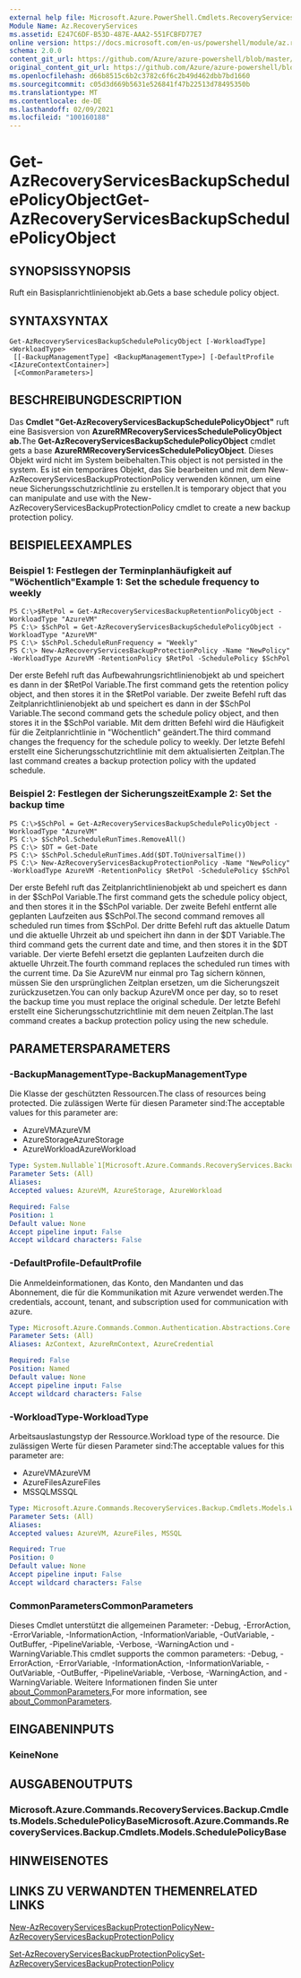 ```yaml
---
external help file: Microsoft.Azure.PowerShell.Cmdlets.RecoveryServices.Backup.dll-Help.xml
Module Name: Az.RecoveryServices
ms.assetid: E247C6DF-B53D-487E-AAA2-551FCBFD77E7
online version: https://docs.microsoft.com/en-us/powershell/module/az.recoveryservices/get-azrecoveryservicesbackupschedulepolicyobject
schema: 2.0.0
content_git_url: https://github.com/Azure/azure-powershell/blob/master/src/RecoveryServices/RecoveryServices/help/Get-AzRecoveryServicesBackupSchedulePolicyObject.md
original_content_git_url: https://github.com/Azure/azure-powershell/blob/master/src/RecoveryServices/RecoveryServices/help/Get-AzRecoveryServicesBackupSchedulePolicyObject.md
ms.openlocfilehash: d66b8515c6b2c3782c6f6c2b49d462dbb7bd1660
ms.sourcegitcommit: c05d3d669b5631e526841f47b22513d78495350b
ms.translationtype: MT
ms.contentlocale: de-DE
ms.lasthandoff: 02/09/2021
ms.locfileid: "100160188"
---
```

# <span data-ttu-id="13200-101">Get-AzRecoveryServicesBackupSchedulePolicyObject</span><span class="sxs-lookup"><span data-stu-id="13200-101">Get-AzRecoveryServicesBackupSchedulePolicyObject</span></span>

## <span data-ttu-id="13200-102">SYNOPSIS</span><span class="sxs-lookup"><span data-stu-id="13200-102">SYNOPSIS</span></span>
<span data-ttu-id="13200-103">Ruft ein Basisplanrichtlinienobjekt ab.</span><span class="sxs-lookup"><span data-stu-id="13200-103">Gets a base schedule policy object.</span></span>

## <span data-ttu-id="13200-104">SYNTAX</span><span class="sxs-lookup"><span data-stu-id="13200-104">SYNTAX</span></span>

```
Get-AzRecoveryServicesBackupSchedulePolicyObject [-WorkloadType] <WorkloadType>
 [[-BackupManagementType] <BackupManagementType>] [-DefaultProfile <IAzureContextContainer>]
 [<CommonParameters>]
```

## <span data-ttu-id="13200-105">BESCHREIBUNG</span><span class="sxs-lookup"><span data-stu-id="13200-105">DESCRIPTION</span></span>
<span data-ttu-id="13200-106">Das **Cmdlet "Get-AzRecoveryServicesBackupSchedulePolicyObject"** ruft eine Basisversion von **AzureRMRecoveryServicesSchedulePolicyObject ab.**</span><span class="sxs-lookup"><span data-stu-id="13200-106">The **Get-AzRecoveryServicesBackupSchedulePolicyObject** cmdlet gets a base **AzureRMRecoveryServicesSchedulePolicyObject**.</span></span>
<span data-ttu-id="13200-107">Dieses Objekt wird nicht im System beibehalten.</span><span class="sxs-lookup"><span data-stu-id="13200-107">This object is not persisted in the system.</span></span>
<span data-ttu-id="13200-108">Es ist ein temporäres Objekt, das Sie bearbeiten und mit dem New-AzRecoveryServicesBackupProtectionPolicy verwenden können, um eine neue Sicherungsschutzrichtlinie zu erstellen.</span><span class="sxs-lookup"><span data-stu-id="13200-108">It is temporary object that you can manipulate and use with the New-AzRecoveryServicesBackupProtectionPolicy cmdlet to create a new backup protection policy.</span></span>

## <span data-ttu-id="13200-109">BEISPIELE</span><span class="sxs-lookup"><span data-stu-id="13200-109">EXAMPLES</span></span>

### <span data-ttu-id="13200-110">Beispiel 1: Festlegen der Terminplanhäufigkeit auf "Wöchentlich"</span><span class="sxs-lookup"><span data-stu-id="13200-110">Example 1: Set the schedule frequency to weekly</span></span>
```
PS C:\>$RetPol = Get-AzRecoveryServicesBackupRetentionPolicyObject -WorkloadType "AzureVM" 
PS C:\> $SchPol = Get-AzRecoveryServicesBackupSchedulePolicyObject -WorkloadType "AzureVM" 
PS C:\> $SchPol.ScheduleRunFrequency = "Weekly"
PS C:\> New-AzRecoveryServicesBackupProtectionPolicy -Name "NewPolicy" -WorkloadType AzureVM -RetentionPolicy $RetPol -SchedulePolicy $SchPol
```

<span data-ttu-id="13200-111">Der erste Befehl ruft das Aufbewahrungsrichtlinienobjekt ab und speichert es dann in der $RetPol Variable.</span><span class="sxs-lookup"><span data-stu-id="13200-111">The first command gets the retention policy object, and then stores it in the $RetPol variable.</span></span>
<span data-ttu-id="13200-112">Der zweite Befehl ruft das Zeitplanrichtlinienobjekt ab und speichert es dann in der $SchPol Variable.</span><span class="sxs-lookup"><span data-stu-id="13200-112">The second command gets the schedule policy object, and then stores it in the $SchPol variable.</span></span>
<span data-ttu-id="13200-113">Mit dem dritten Befehl wird die Häufigkeit für die Zeitplanrichtlinie in "Wöchentlich" geändert.</span><span class="sxs-lookup"><span data-stu-id="13200-113">The third command changes the frequency for the schedule policy to weekly.</span></span>
<span data-ttu-id="13200-114">Der letzte Befehl erstellt eine Sicherungsschutzrichtlinie mit dem aktualisierten Zeitplan.</span><span class="sxs-lookup"><span data-stu-id="13200-114">The last command creates a backup protection policy with the updated schedule.</span></span>

### <span data-ttu-id="13200-115">Beispiel 2: Festlegen der Sicherungszeit</span><span class="sxs-lookup"><span data-stu-id="13200-115">Example 2: Set the backup time</span></span>
```
PS C:\>$SchPol = Get-AzRecoveryServicesBackupSchedulePolicyObject -WorkloadType "AzureVM" 
PS C:\> $SchPol.ScheduleRunTimes.RemoveAll()
PS C:\> $DT = Get-Date
PS C:\> $SchPol.ScheduleRunTimes.Add($DT.ToUniversalTime())
PS C:\> New-AzRecoveryServicesBackupProtectionPolicy -Name "NewPolicy" -WorkloadType AzureVM -RetentionPolicy $RetPol -SchedulePolicy $SchPol
```

<span data-ttu-id="13200-116">Der erste Befehl ruft das Zeitplanrichtlinienobjekt ab und speichert es dann in der $SchPol Variable.</span><span class="sxs-lookup"><span data-stu-id="13200-116">The first command gets the schedule policy object, and then stores it in the $SchPol variable.</span></span>
<span data-ttu-id="13200-117">Der zweite Befehl entfernt alle geplanten Laufzeiten aus $SchPol.</span><span class="sxs-lookup"><span data-stu-id="13200-117">The second command removes all scheduled run times from $SchPol.</span></span>
<span data-ttu-id="13200-118">Der dritte Befehl ruft das aktuelle Datum und die aktuelle Uhrzeit ab und speichert ihn dann in der $DT Variable.</span><span class="sxs-lookup"><span data-stu-id="13200-118">The third command gets the current date and time, and then stores it in the $DT variable.</span></span>
<span data-ttu-id="13200-119">Der vierte Befehl ersetzt die geplanten Laufzeiten durch die aktuelle Uhrzeit.</span><span class="sxs-lookup"><span data-stu-id="13200-119">The fourth command replaces the scheduled run times with the current time.</span></span>
<span data-ttu-id="13200-120">Da Sie AzureVM nur einmal pro Tag sichern können, müssen Sie den ursprünglichen Zeitplan ersetzen, um die Sicherungszeit zurückzusetzen.</span><span class="sxs-lookup"><span data-stu-id="13200-120">You can only backup AzureVM once per day, so to reset the backup time you must replace the original schedule.</span></span>
<span data-ttu-id="13200-121">Der letzte Befehl erstellt eine Sicherungsschutzrichtlinie mit dem neuen Zeitplan.</span><span class="sxs-lookup"><span data-stu-id="13200-121">The last command creates a backup protection policy using the new schedule.</span></span>

## <span data-ttu-id="13200-122">PARAMETERS</span><span class="sxs-lookup"><span data-stu-id="13200-122">PARAMETERS</span></span>

### <span data-ttu-id="13200-123">-BackupManagementType</span><span class="sxs-lookup"><span data-stu-id="13200-123">-BackupManagementType</span></span>
<span data-ttu-id="13200-124">Die Klasse der geschützten Ressourcen.</span><span class="sxs-lookup"><span data-stu-id="13200-124">The class of resources being protected.</span></span> <span data-ttu-id="13200-125">Die zulässigen Werte für diesen Parameter sind:</span><span class="sxs-lookup"><span data-stu-id="13200-125">The acceptable values for this parameter are:</span></span>
- <span data-ttu-id="13200-126">AzureVM</span><span class="sxs-lookup"><span data-stu-id="13200-126">AzureVM</span></span> 
- <span data-ttu-id="13200-127">AzureStorage</span><span class="sxs-lookup"><span data-stu-id="13200-127">AzureStorage</span></span>
- <span data-ttu-id="13200-128">AzureWorkload</span><span class="sxs-lookup"><span data-stu-id="13200-128">AzureWorkload</span></span>

```yaml
Type: System.Nullable`1[Microsoft.Azure.Commands.RecoveryServices.Backup.Cmdlets.Models.BackupManagementType]
Parameter Sets: (All)
Aliases:
Accepted values: AzureVM, AzureStorage, AzureWorkload

Required: False
Position: 1
Default value: None
Accept pipeline input: False
Accept wildcard characters: False
```

### <span data-ttu-id="13200-129">-DefaultProfile</span><span class="sxs-lookup"><span data-stu-id="13200-129">-DefaultProfile</span></span>
<span data-ttu-id="13200-130">Die Anmeldeinformationen, das Konto, den Mandanten und das Abonnement, die für die Kommunikation mit Azure verwendet werden.</span><span class="sxs-lookup"><span data-stu-id="13200-130">The credentials, account, tenant, and subscription used for communication with azure.</span></span>

```yaml
Type: Microsoft.Azure.Commands.Common.Authentication.Abstractions.Core.IAzureContextContainer
Parameter Sets: (All)
Aliases: AzContext, AzureRmContext, AzureCredential

Required: False
Position: Named
Default value: None
Accept pipeline input: False
Accept wildcard characters: False
```

### <span data-ttu-id="13200-131">-WorkloadType</span><span class="sxs-lookup"><span data-stu-id="13200-131">-WorkloadType</span></span>
<span data-ttu-id="13200-132">Arbeitsauslastungstyp der Ressource.</span><span class="sxs-lookup"><span data-stu-id="13200-132">Workload type of the resource.</span></span> <span data-ttu-id="13200-133">Die zulässigen Werte für diesen Parameter sind:</span><span class="sxs-lookup"><span data-stu-id="13200-133">The acceptable values for this parameter are:</span></span>
- <span data-ttu-id="13200-134">AzureVM</span><span class="sxs-lookup"><span data-stu-id="13200-134">AzureVM</span></span> 
- <span data-ttu-id="13200-135">AzureFiles</span><span class="sxs-lookup"><span data-stu-id="13200-135">AzureFiles</span></span>
- <span data-ttu-id="13200-136">MSSQL</span><span class="sxs-lookup"><span data-stu-id="13200-136">MSSQL</span></span>


```yaml
Type: Microsoft.Azure.Commands.RecoveryServices.Backup.Cmdlets.Models.WorkloadType
Parameter Sets: (All)
Aliases:
Accepted values: AzureVM, AzureFiles, MSSQL

Required: True
Position: 0
Default value: None
Accept pipeline input: False
Accept wildcard characters: False
```

### <span data-ttu-id="13200-137">CommonParameters</span><span class="sxs-lookup"><span data-stu-id="13200-137">CommonParameters</span></span>
<span data-ttu-id="13200-138">Dieses Cmdlet unterstützt die allgemeinen Parameter: -Debug, -ErrorAction, -ErrorVariable, -InformationAction, -InformationVariable, -OutVariable, -OutBuffer, -PipelineVariable, -Verbose, -WarningAction und -WarningVariable.</span><span class="sxs-lookup"><span data-stu-id="13200-138">This cmdlet supports the common parameters: -Debug, -ErrorAction, -ErrorVariable, -InformationAction, -InformationVariable, -OutVariable, -OutBuffer, -PipelineVariable, -Verbose, -WarningAction, and -WarningVariable.</span></span> <span data-ttu-id="13200-139">Weitere Informationen finden Sie unter [about_CommonParameters.](http://go.microsoft.com/fwlink/?LinkID=113216)</span><span class="sxs-lookup"><span data-stu-id="13200-139">For more information, see [about_CommonParameters](http://go.microsoft.com/fwlink/?LinkID=113216).</span></span>

## <span data-ttu-id="13200-140">EINGABEN</span><span class="sxs-lookup"><span data-stu-id="13200-140">INPUTS</span></span>

### <span data-ttu-id="13200-141">Keine</span><span class="sxs-lookup"><span data-stu-id="13200-141">None</span></span>

## <span data-ttu-id="13200-142">AUSGABEN</span><span class="sxs-lookup"><span data-stu-id="13200-142">OUTPUTS</span></span>

### <span data-ttu-id="13200-143">Microsoft.Azure.Commands.RecoveryServices.Backup.Cmdlets.Models.SchedulePolicyBase</span><span class="sxs-lookup"><span data-stu-id="13200-143">Microsoft.Azure.Commands.RecoveryServices.Backup.Cmdlets.Models.SchedulePolicyBase</span></span>

## <span data-ttu-id="13200-144">HINWEISE</span><span class="sxs-lookup"><span data-stu-id="13200-144">NOTES</span></span>

## <span data-ttu-id="13200-145">LINKS ZU VERWANDTEN THEMEN</span><span class="sxs-lookup"><span data-stu-id="13200-145">RELATED LINKS</span></span>

[<span data-ttu-id="13200-146">New-AzRecoveryServicesBackupProtectionPolicy</span><span class="sxs-lookup"><span data-stu-id="13200-146">New-AzRecoveryServicesBackupProtectionPolicy</span></span>](./New-AzRecoveryServicesBackupProtectionPolicy.md)

[<span data-ttu-id="13200-147">Set-AzRecoveryServicesBackupProtectionPolicy</span><span class="sxs-lookup"><span data-stu-id="13200-147">Set-AzRecoveryServicesBackupProtectionPolicy</span></span>](./Set-AzRecoveryServicesBackupProtectionPolicy.md)


